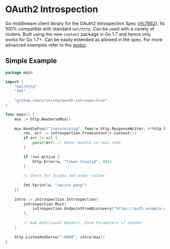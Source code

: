 # OAuth2 Introspection

Go middleware client library for the OAuth2 Introspection Spec ([rfc7662](https://tools.ietf.org/html/rfc7662 "Introspection Spec")). Its 100% compatible with standard `net/http`. Can be used with a variety of routers. Built using the new `content` package in Go 1.7 and hence only works for Go 1.7+. Can be easily extended as allowed in the spec. For more advanced examples refer to the [godoc](https://godoc.org/github.com/srikrsna/oauth-introspection).


## Simple Example

```go
package main

import (
    "net/http"
    "fmt"
    
    "github.com/srikrsna/oauth-introspection"
)

func main() {
	mux := http.NewServeMux()
	
	mux.HandleFunc("/secure/ping", func(w http.ResponseWriter, r*http.Request) {
	    res, err := introspection.FromContext(r.Context())
	    if err != nil {
	    	panic(err) // Note: Handle in real code
	    }
	    
	    if !res.Active {
	    	http.Error(w, "Token Invalid", 401)
	    }
	    
	    // Check for Scopes and other values
	    
	    fmt.Fprint(w, "secure pong")
	})
	
	intro := introspection.Introspection(
		introspection.Must(
			introspection.EndpointFromDiscovery("https://auth.example.com"), 
		),
		
		// Add Additional Headers, Form Parameters if needed
	)
	
	http.ListenAndServe(":8080", intro(mux))
}

```
